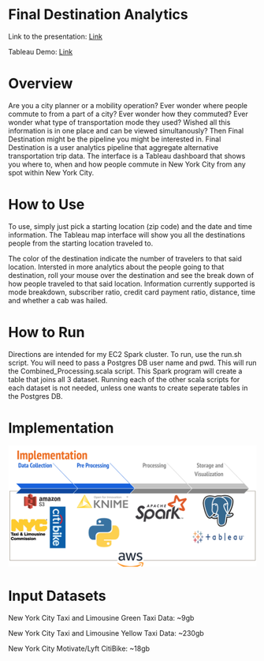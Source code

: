 # Final Destination Analytics

Link to the presentation: [Link](https://docs.google.com/presentation/d/1VzdHcnHTR7vvGU0Y7kmBNHEqORchQm-yhPloawFJiUo/edit?usp=sharing)

Tableau Demo: [Link](
https://public.tableau.com/views/FinalDestinationAug-Sept2018/Dashboard1?:embed=y&:display_count=yes&publish=yes&:origin=viz_share_link)


# Overview
Are you a city planner or a mobility operation? Ever wonder where people commute to from a part of a city? Ever wonder how they commuted?  Ever wonder what type of transportation mode they used? Wished all this information is in one place and can be viewed simultanously? Then Final Destination might be the pipeline you might be interested in. Final Destination is a user analytics pipeline that aggregate alternative transportation trip data. The interface is a Tableau dashboard that shows you where to, when and how people commute in New York City from any spot within New York City.     

# How to Use 
To use, simply just pick a starting location (zip code) and the date and time information.  The Tableau map interface will show you all the destinations people from the starting location traveled to. 

The color of the destination indicate the number of travelers to that said location. Intersted in more analytics about the people going to that destination, roll your mouse over the destination and see the break down of how people traveled to that said location. Information currently supported is mode breakdown, subscriber ratio, credit card payment ratio, distance, time and whether a cab was hailed.

# How to Run
Directions are intended for my EC2 Spark cluster. To run, use the run.sh script. You will need to pass a Postgres DB user name and pwd. This will run the Combined_Processing.scala script. This Spark program will create a table that joins all 3 dataset.  Running each of the other scala scripts for each dataset is not needed, unless one wants to create seperate tables in the Postgres DB.


# Implementation
![alt text](https://raw.githubusercontent.com/mrchowmein/Final_Destination/master/images/Screen%20Shot%202019-10-08%20at%202.02.27%20PM.png)

# Input Datasets
New York City Taxi and Limousine Green Taxi Data: ~9gb 

New York City Taxi and Limousine Yellow Taxi Data: ~230gb

New York City Motivate/Lyft CitiBike: ~18gb

